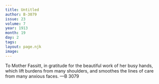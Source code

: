 ```yaml
---
title: Untitled
author: B-3079
issue: 23
volume: 7
year: 1913
month: 19
day: 2
tags:
layout: page.njk
image:
---
```

To Mother Fassitt, in gratitude for the beautiful work of her busy hands, which lift burdens from many shoulders, and smoothes the lines of care from many anxious faces. —B 3079


